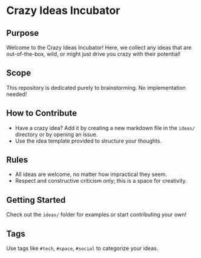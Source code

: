 # Crazy Ideas Incubator

## Purpose
Welcome to the Crazy Ideas Incubator! Here, we collect any ideas that are out-of-the-box, wild, or might just drive you crazy with their potential!

## Scope
This repository is dedicated purely to brainstorming. No implementation needed!

## How to Contribute
- Have a crazy idea? Add it by creating a new markdown file in the `ideas/` directory or by opening an issue.
- Use the idea template provided to structure your thoughts.

## Rules
- All ideas are welcome, no matter how impractical they seem.
- Respect and constructive criticism only; this is a space for creativity.

## Getting Started
Check out the `ideas/` folder for examples or start contributing your own!

## Tags
Use tags like `#tech`, `#space`, `#social` to categorize your ideas.
